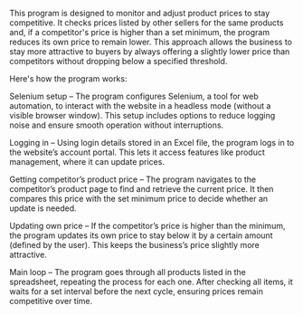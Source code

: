 This program is designed to monitor and adjust product prices to stay competitive. 
It checks prices listed by other sellers for the same products and, if a competitor's price is higher than a set minimum, the program reduces its own price to remain lower. 
This approach allows the business to stay more attractive to buyers by always offering a slightly lower price than competitors without dropping below a specified threshold.


Here's how the program works:

Selenium setup – The program configures Selenium, a tool for web automation, to interact with the website in a headless mode (without a visible browser window). This setup includes options to reduce logging noise and ensure smooth operation without interruptions.

Logging in – Using login details stored in an Excel file, the program logs in to the website’s account portal. This lets it access features like product management, where it can update prices.

Getting competitor’s product price – The program navigates to the competitor’s product page to find and retrieve the current price. It then compares this price with the set minimum price to decide whether an update is needed.

Updating own price – If the competitor’s price is higher than the minimum, the program updates its own price to stay below it by a certain amount (defined by the user). This keeps the business’s price slightly more attractive.

Main loop – The program goes through all products listed in the spreadsheet, repeating the process for each one. After checking all items, it waits for a set interval before the next cycle, ensuring prices remain competitive over time.

